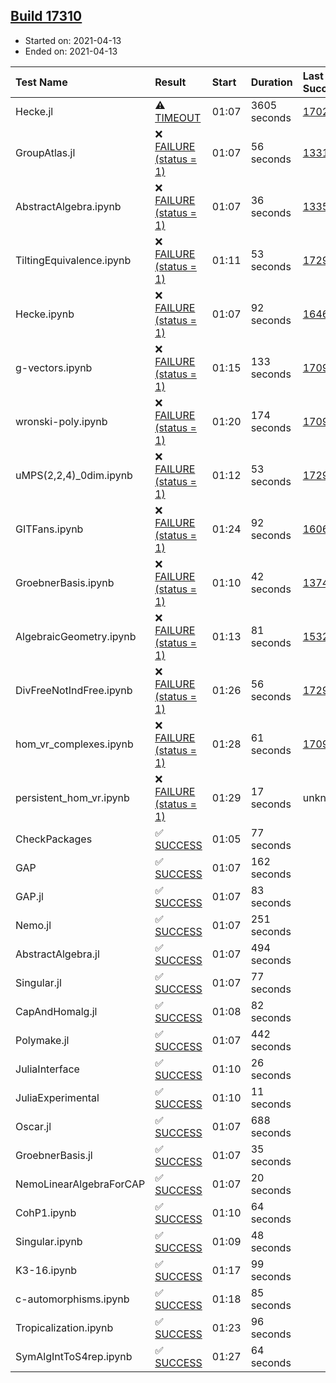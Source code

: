## [Build 17310](https://oscarci.mathematik.uni-kl.de/job/oscar/17310/)

* Started on: 2021-04-13
* Ended on: 2021-04-13

| Test Name    | Result | Start | Duration | Last Success | First Failure |
|:-------------|:-------|:------|:---------|:-------------|:--------------|
| Hecke.jl | ⚠ [TIMEOUT](https://oscarci.mathematik.uni-kl.de/job/oscar/17310/artifact/logs/build-17310/Hecke.jl.log) | 01:07 | 3605 seconds | [17022](https://oscarci.mathematik.uni-kl.de/job/oscar/17022/) | [17023](https://oscarci.mathematik.uni-kl.de/job/oscar/17023/) |
| GroupAtlas.jl | ❌ [FAILURE (status = 1)](https://oscarci.mathematik.uni-kl.de/job/oscar/17310/artifact/logs/build-17310/GroupAtlas.jl.log) | 01:07 | 56 seconds | [13311](https://oscarci.mathematik.uni-kl.de/job/oscar/13311/) | [13312](https://oscarci.mathematik.uni-kl.de/job/oscar/13312/) |
| AbstractAlgebra.ipynb | ❌ [FAILURE (status = 1)](https://oscarci.mathematik.uni-kl.de/job/oscar/17310/artifact/logs/build-17310/AbstractAlgebra.ipynb.log) | 01:07 | 36 seconds | [13355](https://oscarci.mathematik.uni-kl.de/job/oscar/13355/) | [13356](https://oscarci.mathematik.uni-kl.de/job/oscar/13356/) |
| TiltingEquivalence.ipynb | ❌ [FAILURE (status = 1)](https://oscarci.mathematik.uni-kl.de/job/oscar/17310/artifact/logs/build-17310/TiltingEquivalence.ipynb.log) | 01:11 | 53 seconds | [17297](https://oscarci.mathematik.uni-kl.de/job/oscar/17297/) | [17298](https://oscarci.mathematik.uni-kl.de/job/oscar/17298/) |
| Hecke.ipynb | ❌ [FAILURE (status = 1)](https://oscarci.mathematik.uni-kl.de/job/oscar/17310/artifact/logs/build-17310/Hecke.ipynb.log) | 01:07 | 92 seconds | [16463](https://oscarci.mathematik.uni-kl.de/job/oscar/16463/) | [16464](https://oscarci.mathematik.uni-kl.de/job/oscar/16464/) |
| g-vectors.ipynb | ❌ [FAILURE (status = 1)](https://oscarci.mathematik.uni-kl.de/job/oscar/17310/artifact/logs/build-17310/g-vectors.ipynb.log) | 01:15 | 133 seconds | [17099](https://oscarci.mathematik.uni-kl.de/job/oscar/17099/) | [17100](https://oscarci.mathematik.uni-kl.de/job/oscar/17100/) |
| wronski-poly.ipynb | ❌ [FAILURE (status = 1)](https://oscarci.mathematik.uni-kl.de/job/oscar/17310/artifact/logs/build-17310/wronski-poly.ipynb.log) | 01:20 | 174 seconds | [17098](https://oscarci.mathematik.uni-kl.de/job/oscar/17098/) | [17099](https://oscarci.mathematik.uni-kl.de/job/oscar/17099/) |
| uMPS(2,2,4)_0dim.ipynb | ❌ [FAILURE (status = 1)](https://oscarci.mathematik.uni-kl.de/job/oscar/17310/artifact/logs/build-17310/uMPS-2-2-4-_0dim.ipynb.log) | 01:12 | 53 seconds | [17297](https://oscarci.mathematik.uni-kl.de/job/oscar/17297/) | [17298](https://oscarci.mathematik.uni-kl.de/job/oscar/17298/) |
| GITFans.ipynb | ❌ [FAILURE (status = 1)](https://oscarci.mathematik.uni-kl.de/job/oscar/17310/artifact/logs/build-17310/GITFans.ipynb.log) | 01:24 | 92 seconds | [16068](https://oscarci.mathematik.uni-kl.de/job/oscar/16068/) | [16069](https://oscarci.mathematik.uni-kl.de/job/oscar/16069/) |
| GroebnerBasis.ipynb | ❌ [FAILURE (status = 1)](https://oscarci.mathematik.uni-kl.de/job/oscar/17310/artifact/logs/build-17310/GroebnerBasis.ipynb.log) | 01:10 | 42 seconds | [13748](https://oscarci.mathematik.uni-kl.de/job/oscar/13748/) | [13749](https://oscarci.mathematik.uni-kl.de/job/oscar/13749/) |
| AlgebraicGeometry.ipynb | ❌ [FAILURE (status = 1)](https://oscarci.mathematik.uni-kl.de/job/oscar/17310/artifact/logs/build-17310/AlgebraicGeometry.ipynb.log) | 01:13 | 81 seconds | [15322](https://oscarci.mathematik.uni-kl.de/job/oscar/15322/) | [15323](https://oscarci.mathematik.uni-kl.de/job/oscar/15323/) |
| DivFreeNotIndFree.ipynb | ❌ [FAILURE (status = 1)](https://oscarci.mathematik.uni-kl.de/job/oscar/17310/artifact/logs/build-17310/DivFreeNotIndFree.ipynb.log) | 01:26 | 56 seconds | [17297](https://oscarci.mathematik.uni-kl.de/job/oscar/17297/) | [17298](https://oscarci.mathematik.uni-kl.de/job/oscar/17298/) |
| hom_vr_complexes.ipynb | ❌ [FAILURE (status = 1)](https://oscarci.mathematik.uni-kl.de/job/oscar/17310/artifact/logs/build-17310/hom_vr_complexes.ipynb.log) | 01:28 | 61 seconds | [17099](https://oscarci.mathematik.uni-kl.de/job/oscar/17099/) | [17100](https://oscarci.mathematik.uni-kl.de/job/oscar/17100/) |
| persistent_hom_vr.ipynb | ❌ [FAILURE (status = 1)](https://oscarci.mathematik.uni-kl.de/job/oscar/17310/artifact/logs/build-17310/persistent_hom_vr.ipynb.log) | 01:29 | 17 seconds | unknown | unknown |
| CheckPackages | ✅ [SUCCESS](https://oscarci.mathematik.uni-kl.de/job/oscar/17310/artifact/logs/build-17310/CheckPackages.log) | 01:05 | 77 seconds |  |  |
| GAP | ✅ [SUCCESS](https://oscarci.mathematik.uni-kl.de/job/oscar/17310/artifact/logs/build-17310/GAP.log) | 01:07 | 162 seconds |  |  |
| GAP.jl | ✅ [SUCCESS](https://oscarci.mathematik.uni-kl.de/job/oscar/17310/artifact/logs/build-17310/GAP.jl.log) | 01:07 | 83 seconds |  |  |
| Nemo.jl | ✅ [SUCCESS](https://oscarci.mathematik.uni-kl.de/job/oscar/17310/artifact/logs/build-17310/Nemo.jl.log) | 01:07 | 251 seconds |  |  |
| AbstractAlgebra.jl | ✅ [SUCCESS](https://oscarci.mathematik.uni-kl.de/job/oscar/17310/artifact/logs/build-17310/AbstractAlgebra.jl.log) | 01:07 | 494 seconds |  |  |
| Singular.jl | ✅ [SUCCESS](https://oscarci.mathematik.uni-kl.de/job/oscar/17310/artifact/logs/build-17310/Singular.jl.log) | 01:07 | 77 seconds |  |  |
| CapAndHomalg.jl | ✅ [SUCCESS](https://oscarci.mathematik.uni-kl.de/job/oscar/17310/artifact/logs/build-17310/CapAndHomalg.jl.log) | 01:08 | 82 seconds |  |  |
| Polymake.jl | ✅ [SUCCESS](https://oscarci.mathematik.uni-kl.de/job/oscar/17310/artifact/logs/build-17310/Polymake.jl.log) | 01:07 | 442 seconds |  |  |
| JuliaInterface | ✅ [SUCCESS](https://oscarci.mathematik.uni-kl.de/job/oscar/17310/artifact/logs/build-17310/JuliaInterface.log) | 01:10 | 26 seconds |  |  |
| JuliaExperimental | ✅ [SUCCESS](https://oscarci.mathematik.uni-kl.de/job/oscar/17310/artifact/logs/build-17310/JuliaExperimental.log) | 01:10 | 11 seconds |  |  |
| Oscar.jl | ✅ [SUCCESS](https://oscarci.mathematik.uni-kl.de/job/oscar/17310/artifact/logs/build-17310/Oscar.jl.log) | 01:07 | 688 seconds |  |  |
| GroebnerBasis.jl | ✅ [SUCCESS](https://oscarci.mathematik.uni-kl.de/job/oscar/17310/artifact/logs/build-17310/GroebnerBasis.jl.log) | 01:07 | 35 seconds |  |  |
| NemoLinearAlgebraForCAP | ✅ [SUCCESS](https://oscarci.mathematik.uni-kl.de/job/oscar/17310/artifact/logs/build-17310/NemoLinearAlgebraForCAP.log) | 01:07 | 20 seconds |  |  |
| CohP1.ipynb | ✅ [SUCCESS](https://oscarci.mathematik.uni-kl.de/job/oscar/17310/artifact/logs/build-17310/CohP1.ipynb.log) | 01:10 | 64 seconds |  |  |
| Singular.ipynb | ✅ [SUCCESS](https://oscarci.mathematik.uni-kl.de/job/oscar/17310/artifact/logs/build-17310/Singular.ipynb.log) | 01:09 | 48 seconds |  |  |
| K3-16.ipynb | ✅ [SUCCESS](https://oscarci.mathematik.uni-kl.de/job/oscar/17310/artifact/logs/build-17310/K3-16.ipynb.log) | 01:17 | 99 seconds |  |  |
| c-automorphisms.ipynb | ✅ [SUCCESS](https://oscarci.mathematik.uni-kl.de/job/oscar/17310/artifact/logs/build-17310/c-automorphisms.ipynb.log) | 01:18 | 85 seconds |  |  |
| Tropicalization.ipynb | ✅ [SUCCESS](https://oscarci.mathematik.uni-kl.de/job/oscar/17310/artifact/logs/build-17310/Tropicalization.ipynb.log) | 01:23 | 96 seconds |  |  |
| SymAlgIntToS4rep.ipynb | ✅ [SUCCESS](https://oscarci.mathematik.uni-kl.de/job/oscar/17310/artifact/logs/build-17310/SymAlgIntToS4rep.ipynb.log) | 01:27 | 64 seconds |  |  |
